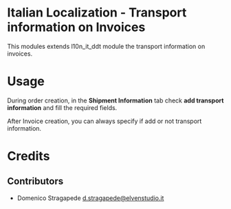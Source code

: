 Italian Localization - Transport information on Invoices
========================================================

This modules extends l10n_it_ddt module the transport information on invoices.

Usage
=====
During order creation, in the __Shipment Information__ tab check __add transport information__
and fill the required fields.

After Invoice creation, you can always specify if add or not transport information.


Credits
=======

Contributors
------------

* Domenico Stragapede <d.stragapede@elvenstudio.it>
